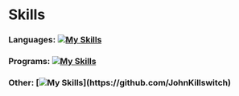 # Skills

### Languages: [![My Skills](https://skillicons.dev/icons?i=cs,kotlin,py,java)](https://github.com/JohnKillswitch)

### Programs: [![My Skills](https://skillicons.dev/icons?i=ai,idea,ps,unity,git)](https://github.com/JohnKillswitch)

### Other: [![My Skills](https://skillicons.dev/icons?i=spring,sqlite,unity,git,maven,gradle,)](https://github.com/JohnKillswitch)
